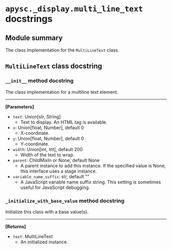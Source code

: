 # `apysc._display.multi_line_text` docstrings

## Module summary

The class implementation for the `MultiLineText` class.

## `MultiLineText` class docstring

### `__init__` method docstring

The class implementation for a multiline text element.<hr>

**[Parameters]**

- `text`: Union[str, String]
  - Text to display. An HTML tag is available.
- `x`: Union[float, Number], default 0
  - X-coordinate.
- `y`: Union[float, Number], default 0
  - Y-coordinate.
- `width`: Union[int, Int], default 200
  - Width of the text to wrap.
- `parent`: ChildMixIn or None, default None
  - A parent instance to add this instance. If the specified value is None, this interface uses a stage instance.
- `variable_name_suffix`: str, default ""
  - A JavaScript variable name suffix string. This setting is sometimes useful for JavaScript debugging.

### `_initialize_with_base_value` method docstring

Initialize this class with a base value(s).<hr>

**[Returns]**

- `text`: MultiLineText
  - An initialized instance.